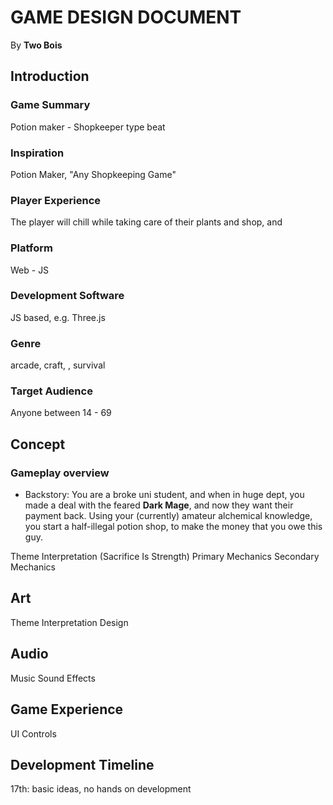 # GAME DESIGN DOCUMENT

By **Two Bois**

## Introduction

### Game Summary

Potion maker - Shopkeeper type beat

### Inspiration

Potion Maker, "Any Shopkeeping Game"

### Player Experience

The player will chill while taking care of their plants and shop, and 

### Platform

Web - JS

### Development Software

JS based, e.g. Three.js

### Genre

arcade, craft, , survival

### Target Audience

Anyone between 14 - 69

## Concept

### Gameplay overview

- Backstory: You are a broke uni student, and when in huge dept, you made a deal with the feared **Dark Mage**, and now they want their payment back. Using your (currently) amateur alchemical knowledge, you start a half-illegal potion shop, to make the money that you owe this guy. 


Theme Interpretation (Sacrifice Is Strength)
Primary Mechanics
Secondary Mechanics
## Art
Theme Interpretation
Design
## Audio
Music
Sound Effects
## Game Experience
UI
Controls
## Development Timeline

17th: basic ideas, no hands on development
